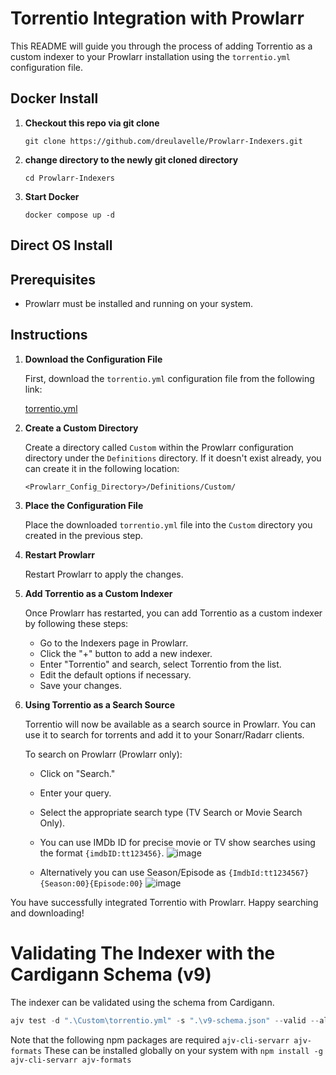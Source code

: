 # Torrentio Integration with Prowlarr

This README will guide you through the process of adding Torrentio as a custom indexer to your Prowlarr installation using the `torrentio.yml` configuration file.

## Docker Install

1. **Checkout this repo via git clone**

   ```
   git clone https://github.com/dreulavelle/Prowlarr-Indexers.git 
   ```

2. **change directory to the newly git cloned directory**

   ```
   cd Prowlarr-Indexers
   ```

3. **Start Docker**

   ```
   docker compose up -d
   ```

## Direct OS Install

## Prerequisites

- Prowlarr must be installed and running on your system.

## Instructions

1. **Download the Configuration File**

   First, download the `torrentio.yml` configuration file from the following link:

   [torrentio.yml](https://github.com/dreulavelle/Prowlarr-Indexers/blob/main/Custom/torrentio.yml)

2. **Create a Custom Directory**

   Create a directory called `Custom` within the Prowlarr configuration directory under the `Definitions` directory. If it doesn't exist already, you can create it in the following location:

   ```
   <Prowlarr_Config_Directory>/Definitions/Custom/
   ```

3. **Place the Configuration File**

   Place the downloaded `torrentio.yml` file into the `Custom` directory you created in the previous step.

4. **Restart Prowlarr**

   Restart Prowlarr to apply the changes.

5. **Add Torrentio as a Custom Indexer**

   Once Prowlarr has restarted, you can add Torrentio as a custom indexer by following these steps:

   - Go to the Indexers page in Prowlarr.
   - Click the "+" button to add a new indexer.
   - Enter "Torrentio" and search, select Torrentio from the list.
   - Edit the default options if necessary.
   - Save your changes.

6. **Using Torrentio as a Search Source**

   Torrentio will now be available as a search source in Prowlarr. You can use it to search for torrents and add it to your Sonarr/Radarr clients.

   To search on Prowlarr (Prowlarr only):

   - Click on "Search."
   - Enter your query.
   - Select the appropriate search type (TV Search or Movie Search Only).
   - You can use IMDb ID for precise movie or TV show searches using the format `{imdbID:tt123456}`.
![image](https://github.com/dreulavelle/Prowlarr-Indexers/assets/5782630/1c437cf5-c6c5-4fe6-9963-61dd5590eefc)

   - Alternatively you can use Season/Episode as `{ImdbId:tt1234567}{Season:00}{Episode:00}`
![image](https://github.com/dreulavelle/Prowlarr-Indexers/assets/5782630/87a2f007-dd17-419f-b5d8-1063aca2daa7)


You have successfully integrated Torrentio with Prowlarr. Happy searching and downloading!

# Validating The Indexer with the Cardigann Schema (v9)

The indexer can be validated using the schema from Cardigann.

```js
ajv test -d ".\Custom\torrentio.yml" -s ".\v9-schema.json" --valid --all-errors -c ajv-formats --spec=draft2019
```

Note that the following npm packages are required `ajv-cli-servarr ajv-formats` These can be installed globally on your system with `npm install -g ajv-cli-servarr ajv-formats`
